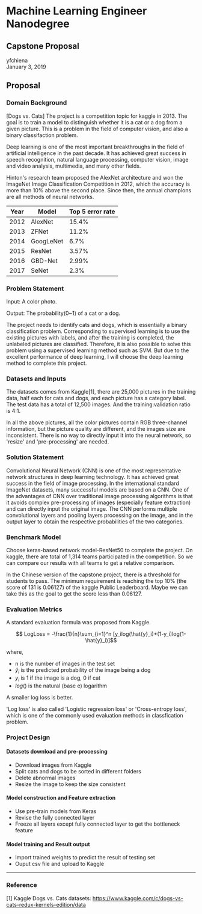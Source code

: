 # Machine Learning Engineer Nanodegree
## Capstone Proposal
yfchiena  
January 3, 2019

## Proposal

### Domain Background

[Dogs vs. Cats] The project is a competition topic for kaggle in 2013. The goal is to train a model to distinguish whether it is a cat or a dog from a given picture. This is a problem in the field of computer vision, and also a binary classifaction problem.

Deep learning is one of the most important breakthroughs in the field of artificial intelligence in the past decade. It has achieved great success in speech recognition, natural language processing, computer vision, image and video analysis, multimedia, and many other fields.

Hinton's research team proposed the AlexNet architecture and won the ImageNet Image Classification Competition in 2012, which the accuracy is more than 10% above the second place. Since then, the annual champions are all methods of neural networks.


| Year | Model | Top 5 error rate |
| ------ | ------ | ------ |
| 2012 | AlexNet | 15.4%	 |
| 2013 | ZFNet | 11.2%	 |
| 2014 | GoogLeNet | 6.7%	 |
| 2015 | ResNet | 3.57%	 |
| 2016 | GBD-Net | 2.99%	 |
| 2017 | SeNet | 2.3%	 |


### Problem Statement

Input: A color photo.

Output: The probability(0~1) of a cat or a dog.

The project needs to identify cats and dogs, which is essentially a binary classification problem. Corresponding to supervised learning is to use the existing pictures with labels, and after the training is completed, the unlabeled pictures are classified. Therefore, it is also possible to solve this problem using a supervised learning method such as SVM. But due to the excellent performance of deep learning, I will choose the deep learning method to complete this project.

### Datasets and Inputs

The datasets comes from Kaggle[1], there are 25,000 pictures in the training data, half each for cats and dogs, and each picture has a category label. The test data has a total of 12,500 images. And the training:validation ratio is 4:1.

In all the above pictures, all the color pictures contain RGB three-channel information, but the picture quality are different, and the images size are inconsistent. There is no way to directly input it into the neural network, so 'resize' and 'pre-processing' are needed.

### Solution Statement

Convolutional Neural Network (CNN) is one of the most representative network structures in deep learning technology. It has achieved great success in the field of image processing. In the international standard ImageNet datasets, many successful models are based on a CNN. One of the advantages of CNN over traditional image processing algorithms is that it avoids complex pre-processing of images (especially feature extraction) and can directly input the original image. The CNN performs multiple convolutional layers and pooling layers processing on the image, and in the output layer to obtain the respective probabilities of the two categories.

### Benchmark Model

Choose keras-based network model-ResNet50 to complete the project. On kaggle, there are total of 1,314 teams participated in the competition. So we can compare our results with all teams to get a relative comparison.

In the Chinese version of the capstone project, there is a threshold for students to pass. The minimum requirement is reaching the top 10% (the score of 131 is 0.06127) of the kaggle Public Leaderboard. Maybe we can take this as the goal to get the score less than 0.06127.

### Evaluation Metrics

A standard evaluation formula was proposed from Kaggle.

$$ LogLoss = -\frac{1}{n}\sum_{i=1}^n [y_ilog(\hat{y}_i)+(1-y_i)log(1- \hat{y}_i)]$$

where,
* n is the number of images in the test set
* $\hat{y}_i$ is the predicted probability of the image being a dog
* $y_i$ is 1 if the image is a dog, 0 if cat
* $log()$ is the natural (base e) logarithm

A smaller log loss is better.

'Log loss' is also called 'Logistic regression loss' or 'Cross-entropy loss', which is one of the commonly used evaluation methods in classfication problem. 

### Project Design

#### Datasets download and pre-processing
* Download images from Kaggle
* Split cats and dogs to be sorted in different folders
* Delete abnormal images
* Resize the image to keep the size consistent

#### Model construction and Feature extraction
* Use pre-train models from Keras 
* Revise the fully connected layer
* Freeze all layers except fully connected layer to get the bottleneck feature

#### Model training and Result output
* Import trained weights to predict the result of testing set
* Ouput csv file and upload to Kaggle


-----------
### Reference
[1] Kaggle Dogs vs. Cats datasets: https://www.kaggle.com/c/dogs-vs-cats-redux-kernels-edition/data



